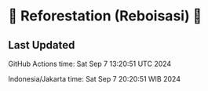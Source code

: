 
# 🌳 Reforestation (Reboisasi) 🌲

## Last Updated

GitHub Actions time: Sat Sep  7 13:20:51 UTC 2024

Indonesia/Jakarta time: Sat Sep  7 20:20:51 WIB 2024

